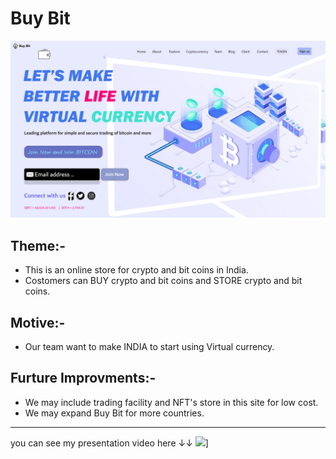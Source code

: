 # Buy Bit

![Buy Bit](https://github.com/GowthamReddyS1/Coginizance/blob/main/Task%203/A.png "Buy Bit")


## **__Theme__**:-


* This is an online store for crypto and bit coins in India.
* Costomers can BUY crypto and bit coins and STORE crypto and bit coins.


## Motive:-


* Our team want to make INDIA to start using Virtual currency.


## Furture Improvments:-


* We may include trading facility and NFT's store in this site for low cost.
* We may expand Buy Bit for more countries.

***
you can see my presentation video here ↓↓
[![](https://res.cloudinary.com/marcomontalbano/image/upload/v1646314289/video_to_markdown/images/youtube--ECjMtsQqX58-c05b58ac6eb4c4700831b2b3070cd403.jpg)](https://youtu.be/ECjMtsQqX58 "")]




